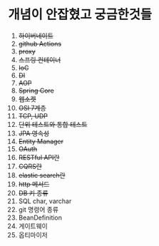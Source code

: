 # 개념이 안잡혔고 궁금한것들

1. ~~하이버네이트~~
2. ~~github Actions~~
3. ~~proxy~~
4. ~~스프링 컨테이너~~
5. ~~IoC~~
6. ~~DI~~
7. ~~AOP~~
8. ~~Spring Core~~
9. ~~웹소켓~~
10. ~~OSI 7계층~~
11. ~~TCP, UDP~~
12. ~~단위 테스트와 통합 테스트~~
13. ~~JPA 영속성~~
14. ~~Entity Manager~~
15. ~~OAuth~~
16. ~~RESTful API란~~
17. ~~CQRS란~~
18. ~~elastic search란~~
19. ~~http 메서드~~
20. ~~DB 키 종류~~
21. SQL char, varchar
22. git 명령어 종류
22. BeanDefinition
23. 게이트웨이
24. 옵티마이저
